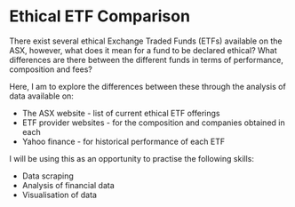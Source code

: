 # Ethical ETF Comparison
There exist several ethical Exchange Traded Funds (ETFs) available on the ASX, however, what does it mean for a fund to be declared ethical? What differences are there between the different funds in terms of performance, composition and fees?

Here, I am to explore the differences between these through the analysis of data available on:
* The ASX website - list of current ethical ETF offerings
* ETF provider websites - for the composition and companies obtained in each
* Yahoo finance - for historical performance of each ETF

I will be using this as an opportunity to practise the following skills:
* Data scraping
* Analysis of financial data
* Visualisation of data
